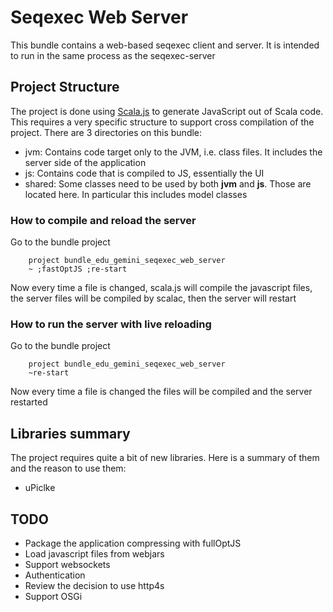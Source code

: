 # Seqexec Web Server

This bundle contains a web-based seqexec client and server. It is intended to run in the same process as the seqexec-server

## Project Structure

The project is done using [Scala.js](http://www.scala-js.org/) to generate JavaScript out of Scala code. This requires a very specific structure to support cross compilation of the project. There are 3 directories on this bundle:

* jvm: Contains code target only to the JVM, i.e. class files. It includes the server side of the application
* js: Contains code that is compiled to JS, essentially the UI
* shared: Some classes need to be used by both **jvm** and **js**. Those are located here. In particular this includes model classes

### How to compile and reload the server

Go to the bundle project

```
    project bundle_edu_gemini_seqexec_web_server
    ~ ;fastOptJS ;re-start
```

Now every time a file is changed, scala.js will compile the javascript files, the server files will be compiled by scalac, then the server will restart

### How to run the server with live reloading

Go to the bundle project

```
    project bundle_edu_gemini_seqexec_web_server
    ~re-start
```

Now every time a file is changed the files will be compiled and the server restarted

## Libraries summary

The project requires quite a bit of new libraries. Here is a summary of them and the reason to use them:

* uPiclke

## TODO

* Package the application compressing with fullOptJS
* Load javascript files from webjars
* Support websockets
* Authentication
* Review the decision to use http4s
* Support OSGi
